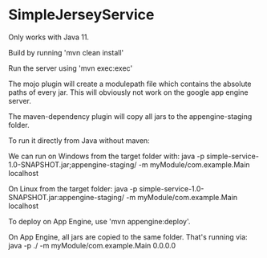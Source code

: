 # SimpleJerseyService
Only works with Java 11. 

Build by running 'mvn clean install'

Run the server using 'mvn exec:exec'

The mojo plugin will create a modulepath file which contains the absolute paths of every jar. This will obviously not work on the google app engine server.

The maven-dependency plugin will copy all jars to the appengine-staging folder. 

To run it directly from Java without maven:
 
We can run on Windows from the target folder with:
java -p simple-service-1.0-SNAPSHOT.jar;appengine-staging/ -m myModule/com.example.Main localhost

On Linux from the target folder:
java -p simple-service-1.0-SNAPSHOT.jar:appengine-staging/ -m myModule/com.example.Main localhost

To deploy on App Engine, use 'mvn appengine:deploy'.

On App Engine, all jars are copied to the same folder. That's running via:
java -p ./ -m myModule/com.example.Main 0.0.0.0


